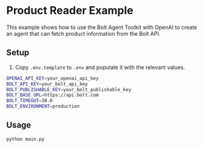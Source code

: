 # Product Reader Example

This example shows how to use the Bolt Agent Toolkit with OpenAI to create an agent that can fetch product information from the Bolt API.

## Setup

1. Copy `.env.template` to `.env` and populate it with the relevant values.

```bash
OPENAI_API_KEY=your_openai_api_key
BOLT_API_KEY=your_bolt_api_key
BOLT_PUBLISHABLE_KEY=your_bolt_publishable_key
BOLT_BASE_URL=https://api.bolt.com
BOLT_TIMEOUT=30.0
BOLT_ENVIRONMENT=production
```

## Usage

```bash
python main.py
```
